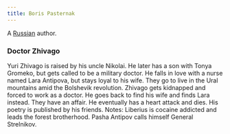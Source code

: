 ```yaml
---
title: Boris Pasternak
---
```


A [Russian](../index.html) author.

### Doctor Zhivago

Yuri Zhivago is raised by his uncle Nikolai. He later has a son with Tonya Gromeko, but gets called to be a military doctor. He falls in love with a nurse named Lara Antipova, but stays loyal to his wife. They go to live in the Ural mountains amid the Bolshevik revolution. Zhivago gets kidnapped and forced to work as a doctor. He goes back to find his wife and finds Lara instead. They have an affair. He eventually has a heart attack and dies. His poetry is published by his friends. Notes: Liberius is cocaine addicted and leads the forest brotherhood. Pasha Antipov calls himself General Strelnikov.
